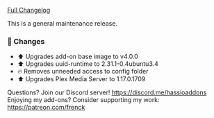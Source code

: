 [Full Changelog][changelog]

This is a general maintenance release.

### :hammer: Changes

- :arrow_up: Upgrades add-on base image to v4.0.0
- :arrow_up: Upgrades uuid-runtime to 2.31.1-0.4ubuntu3.4
- :fire: Removes unneeded access to config folder
- :arrow_up: Upgrades Plex Media Server to 1.17.0.1709

[changelog]: https://github.com/hassio-addons/addon-plex/compare/v2.1.3...v2.2.0

Questions? Join our Discord server! https://discord.me/hassioaddons
Enjoying my add-ons? Consider supporting my work: https://patreon.com/frenck